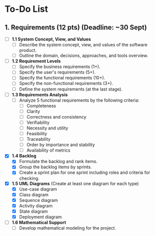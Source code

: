 # To-Do List

## 1. Requirements (12 pts) (Deadline: ~30 Sept)
- [ ] **1.1 System Concept, View, and Values**
  - [ ] Describe the system concept, view, and values of the software product.
  - [ ] Outline the domain, decisions, approaches, and tools overview.
  
- [ ] **1.2 Requirement Levels**
  - [ ] Specify the business requirements (1+).
  - [ ] Specify the user's requirements (5+).
  - [ ] Specify the functional requirements (10+).
  - [ ] Specify the non-functional requirements (3+).
  - [ ] Define the system requirements (at the last stage).

- [ ] **1.3 Requirements Analysis**
  - [ ] Analyze 5 functional requirements by the following criteria:
    - [ ] Completeness
    - [ ] Clarity
    - [ ] Correctness and consistency
    - [ ] Verifiability
    - [ ] Necessity and utility
    - [ ] Feasibility
    - [ ] Traceability
    - [ ] Order by importance and stability
    - [ ] Availability of metrics

- [X] **1.4 Backlog**
  - [X] Formulate the backlog and rank items.
  - [X] Group the backlog items by sprints.
  - [X] Create a sprint plan for one sprint including roles and criteria for checking.

- [X] **1.5 UML Diagrams** (Create at least one diagram for each type)
  - [X] Use-case diagram
  - [X] Class diagram
  - [X] Sequence diagram
  - [X] Activity diagram
  - [X] State diagram
  - [X] Deployment diagram

- [ ] **1.6 Mathematical Support**
  - [ ] Develop mathematical modeling for the project.
